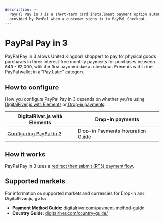 ```yaml
---
description: >-
  PayPal Pay in 3 is a short-term card installment payment option automatically
  provided by PayPal when a customer signs in to PayPal Checkout.
---
```


# PayPal Pay in 3

PayPal Pay in 3 allows United Kingdom shoppers to pay for physical goods purchases in three interest-free monthly payments for purchases between £45 - £2,000, with the first payment due at checkout. Presents within the PayPal wallet in a "Pay Later" category.&#x20;

## How to configure&#x20;

How you configure PayPal Pay in 3 depends on whether you're using [DigitalRiver.js with Elements](../payments-solutions/digitalriver.js/) or[ Drop-in payments](../payments-solutions/drop-in/).  &#x20;

| DigitalRiver.js with Elements                                                                              | Drop-in payments                                                                                 |
| ---------------------------------------------------------------------------------------------------------- | ------------------------------------------------------------------------------------------------ |
| [Configuring PayPal in 3](../payments-solutions/digitalriver.js/payment-methods/paypal.md#paypal-pay-in-3) | [Drop-in Payments Integration Guide](../payments-solutions/drop-in/drop-in-integration-guide.md) |

## How it works

PayPal Pay in 3 uses a [redirect then submit (RTS) payment flow](../building-your-workflows/flows-by-payment-type.md#redirect-then-submit-rts-payment-flow).

## Supported markets

For information on supported markets and currencies for Drop-in and DigitalRiver.js, go to:&#x20;

* **Payment Method Guide:** [digitalriver.com/payment-method-guide](https://www.digitalriver.com/payment-method/paypal-pay-3/)
* **Country Guide:** [digitalriver.com/country-guide/](https://www.digitalriver.com/country-guide/)
